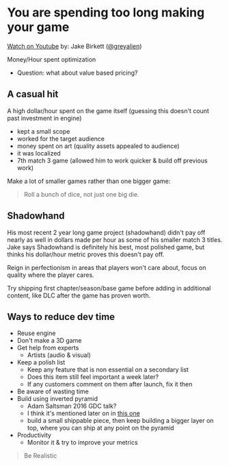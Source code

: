 # You are spending too long making your game
[Watch on Youtube](https://www.youtube.com/watch?v=XmIFaAU0mJg)
by: Jake Birkett ([@greyalien](https://twitter.com/greyalien))

Money/Hour spent optimization
 - Question: what about value based pricing?

## A casual hit
A high dollar/hour spent on the game itself (guessing this doesn't count past investment in engine)
 - kept a small scope
 - worked for the target audience
 - money spent on art (quality assets appealed to audience)
 - it was localized
 - 7th match 3 game (allowed him to work quicker & build off previous work)

Make a lot of smaller games rather than one bigger game:
> Roll a bunch of dice, not just one big die. 

## Shadowhand
His most recent 2 year long game project (shadowhand) didn't pay off nearly as well in dollars made per hour as some of his smaller match 3 titles. Jake says Shadowhand is definitely his best, most polished game, but thinks his dollar/hour metric proves this doesn't pay off. 

Reign in perfectionism in areas that players won't care about, focus on quality where the player cares.

Try shipping first chapter/season/base game before adding in additional content, like DLC after the game has proven worth.

## Ways to reduce dev time
 - Reuse engine
 - Don't make a 3D game
 - Get help from experts
    - Artists (audio & visual)
 - Keep a polish list
    - Keep any feature that is non essential on a secondary list
    - Does this item still feel important a week later?
    - If any customers comment on them after launch, fix it then
 - Be aware of wasting time
 - Build using inverted pyramid
    - Adam Saltsman 2016 GDC talk?
     - I think it's mentioned later on in [this one](https://www.youtube.com/watch?v=PYpHbuF08Mk)
    - build a small shippable piece, then keep building a bigger layer on top, where you can ship at any point on the pyramid
 - Productivity
    - Monitor it & try to improve your metrics

> Be Realistic
